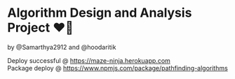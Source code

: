 # Algorithm Design and Analysis Project ❤️‍🔥
by @Samarthya2912 and @hoodaritik

Deploy successful @ https://maze-ninja.herokuapp.com <br/>
Package deploy @ https://www.npmjs.com/package/pathfinding-algorithms <br/>
